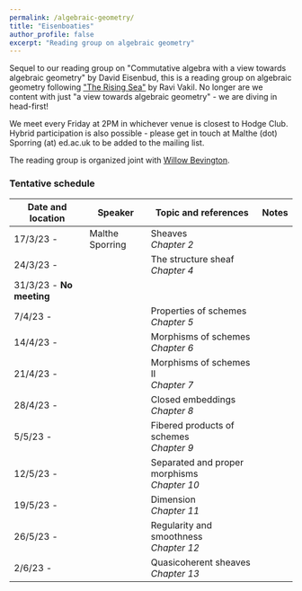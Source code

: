 ```yaml
---
permalink: /algebraic-geometry/
title: "Eisenboaties"
author_profile: false
excerpt: "Reading group on algebraic geometry"
---
```

<style>
ul.no-bullets {
  list-style-type: none;
}
</style>
Sequel to our reading group on "Commutative algebra with a view towards algebraic geometry" by David Eisenbud, this is a reading group on algebraic geometry following ["The Rising Sea"](https://math.stanford.edu/~vakil/216blog/FOAGnov1817public.pdf) by Ravi Vakil. No longer are we content with just "a view towards algebraic geometry" - we are diving in head-first!

We meet every Friday at 2PM in whichever venue is closest to Hodge Club. Hybrid participation is also possible - please get in touch at Malthe (dot) Sporring (at) ed.ac.uk to be added to the mailing list.

The reading group is organized joint with [Willow Bevington](https://capnjackbevs.github.io/).

### Tentative schedule

| Date and location        | Speaker           | Topic and references                                         | Notes |
| ------------------------ | ----------------- | ------------------------------------------------------------ | ------------------- |
| 17/3/23 -      | Malthe Sporring | Sheaves<br />*Chapter 2* |  |
| 24/3/23 -                |                 | The structure sheaf<br />*Chapter 4*             |       |
| 31/3/23 - **No meeting** |                 |                                                  |       |
| 7/4/23 -                 |                 | Properties of schemes<br />*Chapter 5*           |       |
| 14/4/23 -                |                 | Morphisms of schemes<br />*Chapter 6*            |       |
| 21/4/23 -                |                 | Morphisms of schemes II<br />*Chapter 7*         |       |
| 28/4/23 -                |                 | Closed embeddings<br />*Chapter 8*               |       |
| 5/5/23 -                 |                 | Fibered products of schemes<br />*Chapter 9*     |       |
| 12/5/23 -                |                 | Separated and proper morphisms<br />*Chapter 10* |       |
| 19/5/23 -                |                 | Dimension<br />*Chapter 11*                      |       |
| 26/5/23 -                |                 | Regularity and smoothness<br />*Chapter 12*      |       |
| 2/6/23 -                 |                 | Quasicoherent sheaves<br />*Chapter 13*          |       |

